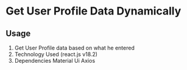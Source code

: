 # Get User Profile Data Dynamically


## Usage



1. Get User Profile data based on what he entered
2. Technology Used (react.js v18.2)
3. Dependencies
    Material Ui
    Axios

